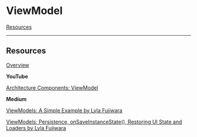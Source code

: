 # ViewModel

[Resources](#Resources)

---

## Resources

[Overview](https://developer.android.com/topic/libraries/architecture/viewmodel?utm_campaign=android_series_viewmodeldoc_110817&utm_source=anddev&utm_medium=yt-desc)

**YouTube**

[Architecture Components: ViewModel](https://www.youtube.com/watch?v=c9-057jC1ZA)

**Medium**

[ViewModels: A Simple Example by Lyla Fujiwara](https://medium.com/google-developers/viewmodels-a-simple-example-ed5ac416317e)

[ViewModels: Persistence, onSaveInstanceState(), Restoring UI State and Loaders by Lyla Fujiwara](https://medium.com/google-developers/viewmodels-persistence-onsaveinstancestate-restoring-ui-state-and-loaders-fc7cc4a6c090)
